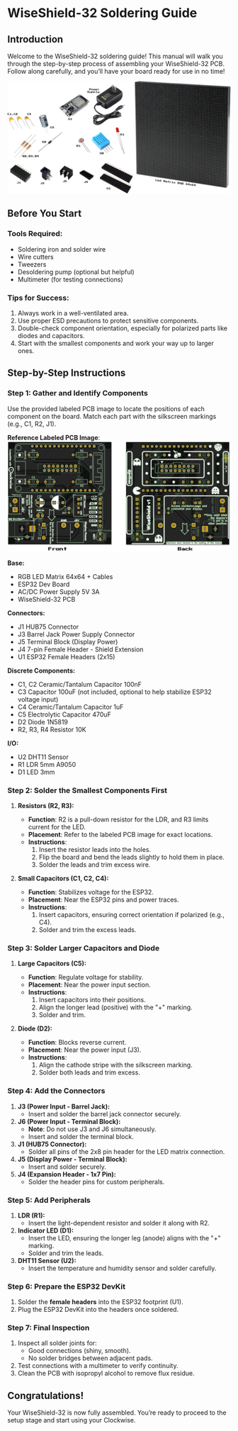 # **WiseShield-32 Soldering Guide**

## **Introduction**

Welcome to the WiseShield-32 soldering guide! This manual will walk you through the step-by-step process of assembling your WiseShield-32 PCB. Follow along carefully, and you’ll have your board ready for use in no time!

![Picture of the components of WiseShield32](../static/images/box-content.png)

## **Before You Start**

### **Tools Required**:

* Soldering iron and solder wire
* Wire cutters
* Tweezers
* Desoldering pump (optional but helpful)
* Multimeter (for testing connections)

### **Tips for Success**:

1. Always work in a well-ventilated area.
2. Use proper ESD precautions to protect sensitive components.
3. Double-check component orientation, especially for polarized parts like diodes and capacitors.
4. Start with the smallest components and work your way up to larger ones.

## **Step-by-Step Instructions**

### **Step 1: Gather and Identify Components**

Use the provided labeled PCB image to locate the positions of each component on the board. Match each part with the silkscreen markings (e.g., C1, R2, J1).

**Reference Labeled PCB Image**:
![Picture of the PCB front and back](../static/images/wiseshield32.png)

**Base:**
* RGB LED Matrix 64x64 + Cables
* ESP32 Dev Board
* AC/DC Power Supply 5V 3A
* WiseShield-32 PCB

**Connectors:**
* J1 HUB75 Connector
* J3 Barrel Jack Power Supply Connector
* J5 Terminal Block (Display Power)
* J4 7-pin Female Header - Shield Extension
* U1 ESP32 Female Headers (2x15)

**Discrete Components:**
* C1, C2 Ceramic/Tantalum Capacitor 100nF
* C3 Capacitor 100uF (not included, optional to help stabilize ESP32 voltage input)
* C4 Ceramic/Tantalum Capacitor 1uF
* C5 Electrolytic Capacitor 470uF
* D2 Diode 1N5819
* R2, R3, R4 Resistor 10K

**I/O:**
* U2 DHT11 Sensor
* R1 LDR 5mm A9050
* D1 LED 3mm


### **Step 2: Solder the Smallest Components First**

1. **Resistors (R2, R3):**
   * **Function**: R2 is a pull-down resistor for the LDR, and R3 limits current for the LED.
   * **Placement**: Refer to the labeled PCB image for exact locations.
   * **Instructions**:
     1. Insert the resistor leads into the holes.
     2. Flip the board and bend the leads slightly to hold them in place.
     3. Solder the leads and trim excess wire.

2. **Small Capacitors (C1, C2, C4):**
   * **Function**: Stabilizes voltage for the ESP32.
   * **Placement**: Near the ESP32 pins and power traces.
   * **Instructions**:
     1. Insert capacitors, ensuring correct orientation if polarized (e.g., C4).
     2. Solder and trim the excess leads.


### **Step 3: Solder Larger Capacitors and Diode**

1. **Large Capacitors (C5):**
   * **Function**: Regulate voltage for stability.
   * **Placement**: Near the power input section.
   * **Instructions**:
     1. Insert capacitors into their positions.
     2. Align the longer lead (positive) with the "+" marking.
     3. Solder and trim.

2. **Diode (D2):**
   * **Function**: Blocks reverse current.
   * **Placement**: Near the power input (J3).
   * **Instructions**:
     1. Align the cathode stripe with the silkscreen marking.
     2. Solder both leads and trim excess.


### **Step 4: Add the Connectors**

1. **J3 (Power Input - Barrel Jack):**
   * Insert and solder the barrel jack connector securely.
2. **J6 (Power Input - Terminal Block):**
   * **Note**: Do not use J3 and J6 simultaneously.
   * Insert and solder the terminal block.
3. **J1 (HUB75 Connector):**
   * Solder all pins of the 2x8 pin header for the LED matrix connection.
4. **J5 (Display Power - Terminal Block):**
   * Insert and solder securely.
5. **J4 (Expansion Header - 1x7 Pin):**
   * Solder the header pins for custom peripherals.


### **Step 5: Add Peripherals**

1. **LDR (R1):**
   * Insert the light-dependent resistor and solder it along with R2.
2. **Indicator LED (D1):**
   * Insert the LED, ensuring the longer leg (anode) aligns with the "+" marking.
   * Solder and trim the leads.
3. **DHT11 Sensor (U2):**
   * Insert the temperature and humidity sensor and solder carefully.

### **Step 6: Prepare the ESP32 DevKit**

1. Solder the **female headers** into the ESP32 footprint (U1).
2. Plug the ESP32 DevKit into the headers once soldered.


### **Step 7: Final Inspection**

1. Inspect all solder joints for:
   * Good connections (shiny, smooth).
   * No solder bridges between adjacent pads.
2. Test connections with a multimeter to verify continuity.
3. Clean the PCB with isopropyl alcohol to remove flux residue.


## **Congratulations!**

Your WiseShield-32 is now fully assembled. You’re ready to proceed to the setup stage and start using your Clockwise.